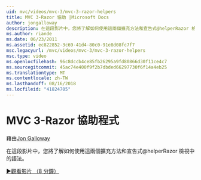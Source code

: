 ```yaml
---
uid: mvc/videos/mvc-3/mvc-3-razor-helpers
title: MVC 3-Razor 協助 |Microsoft Docs
author: jongalloway
description: 在這段影片中，您將了解如何使用這兩個擴充方法和宣告式@helperRazor 檢視中的語法。
ms.author: riande
ms.date: 06/23/2011
ms.assetid: ec822852-3c69-41d4-80c0-91e8d08fc7f7
msc.legacyurl: /mvc/videos/mvc-3/mvc-3-razor-helpers
msc.type: video
ms.openlocfilehash: 96c8dccb4ce85fb26295a9fd80866d30f11ce4c7
ms.sourcegitcommit: 45ac74e400f9f2b7dbded66297730f6f14a4eb25
ms.translationtype: MT
ms.contentlocale: zh-TW
ms.lasthandoff: 08/16/2018
ms.locfileid: "41824705"
---
```

<a name="mvc-3---razor-helpers"></a>MVC 3-Razor 協助程式
====================
藉由[Jon Galloway](https://github.com/jongalloway)

在這段影片中，您將了解如何使用這兩個擴充方法和宣告式@helperRazor 檢視中的語法。

[&#9654;觀看影片 （8 分鐘）](https://channel9.msdn.com/Blogs/ASP-NET-Site-Videos/mvc-3-razor-helpers)
